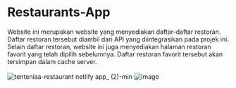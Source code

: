 # Restaurants-App

Website ini merupakan website yang menyediakan daftar-daftar restoran. Daftar restoran tersebut diambil dari API yang diintegrasikan pada projek ini.
Selain daftar restoran, website ini juga menyediakan halaman restoran favorit yang telah dipilih sebelumnya.
Daftar restoran favorit tersebut akan tersimpan dalam cache server.
<br><br>
![tenteniaa-restaurant netlify app_ (2)-min](https://user-images.githubusercontent.com/75176567/213037918-09de55a2-4626-4d21-a7fb-f10891df12be.png)
![image](https://user-images.githubusercontent.com/75176567/213037260-1dc5a136-b694-4606-aee3-3b7c9b5bb483.png)
